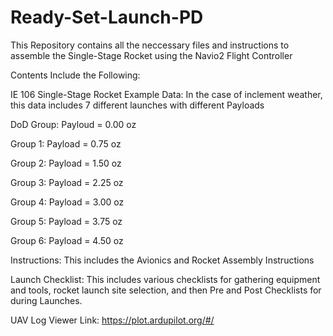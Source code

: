 # Ready-Set-Launch-PD
This Repository contains all the neccessary files and instructions to assemble the Single-Stage Rocket using the Navio2 Flight Controller

Contents Include the Following:


IE 106 Single-Stage Rocket Example Data: In the case of inclement weather, this data includes 7 different launches with different Payloads

  DoD Group: Payloud = 0.00 oz

  Group 1: Payload = 0.75 oz

  Group 2: Payload = 1.50 oz

  Group 3: Payload = 2.25 oz

  Group 4: Payload = 3.00 oz

  Group 5: Payload = 3.75 oz

  Group 6: Payload = 4.50 oz

  
  
  
Instructions: This includes the Avionics and Rocket Assembly Instructions


Launch Checklist: This includes various checklists for gathering equipment and tools, rocket launch site selection, and then Pre and Post Checklists for during Launches.



UAV Log Viewer Link: https://plot.ardupilot.org/#/


